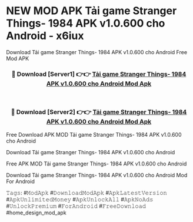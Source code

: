 # NEW MOD APK Tải game Stranger Things- 1984 APK v1.0.600 cho Android - x6iux
Download Tải game Stranger Things- 1984 APK v1.0.600 cho Android Free Mod APK

<div align="center">
<h3>🔴 Download [Server1] 👉👉 <a href="https://apk-comot.site?title=Tải_game_Stranger_Things-_1984_APK_v1.0.600_cho_Android">Tải game Stranger Things- 1984 APK v1.0.600 cho Android Mod Apk</a></h3><br>

<h3>🔴 Download [Server2] 👉👉 <a href="https://apk-comot.site?title=Tải_game_Stranger_Things-_1984_APK_v1.0.600_cho_Android">Tải game Stranger Things- 1984 APK v1.0.600 cho Android Mod Apk</a></h3>
</div>


Free Download APK MOD Tải game Stranger Things- 1984 APK v1.0.600 cho Android

Download Tải game Stranger Things- 1984 APK v1.0.600 cho Android 

Free APK MOD Tải game Stranger Things- 1984 APK v1.0.600 cho Android 

Download Tải game Stranger Things- 1984 APK v1.0.600 cho Android Mod For Android

𝚃𝚊𝚐𝚜: #𝙼𝚘𝚍𝙰𝚙𝚔 #𝙳𝚘𝚠𝚗𝚕𝚘𝚊𝚍𝙼𝚘𝚍𝙰𝚙𝚔 #𝙰𝚙𝚔𝙻𝚊𝚝𝚎𝚜𝚝𝚅𝚎𝚛𝚜𝚒𝚘𝚗 #𝙰𝚙𝚔𝚄𝚗𝚕𝚒𝚖𝚒𝚝𝚎𝚍𝙼𝚘𝚗𝚎𝚢 #𝙰𝚙𝚔𝚄𝚗𝚕𝚘𝚌𝚔𝙰𝚕𝚕 #𝙰𝚙𝚔𝙽𝚘𝙰𝚍𝚜 #𝚄𝚗𝚕𝚘𝚌𝚔𝙿𝚛𝚎𝚖𝚒𝚞𝚖 #𝙵𝚘𝚛𝙰𝚗𝚍𝚛𝚘𝚒𝚍 #𝙵𝚛𝚎𝚎𝙳𝚘𝚠𝚗𝚕𝚘𝚊𝚍 #home_design_mod_apk